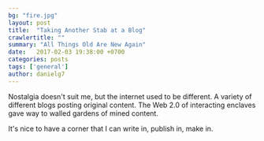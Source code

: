 ```yaml
---
bg: "fire.jpg"
layout: post
title:  "Taking Another Stab at a Blog"
crawlertitle: ""
summary: "All Things Old Are New Again"
date:   2017-02-03 19:38:00 +0700
categories: posts
tags: ['general']
author: danielg7
---
```

Nostalgia doesn't suit me, but the internet used to be different. A variety of different blogs posting original content. The Web 2.0 of interacting enclaves gave way to walled gardens of mined content.

It's nice to have a corner that I can write in, publish in, make in.
